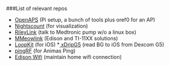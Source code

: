 ###List of relevant repos
* [OpenAPS](https://github.com/openaps) (Pi setup, a bunch of tools plus oref0 for an AP)
* [Nightscount](https://github.com/nightscout/cgm-remote-monitor) (for visualization)
* [RileyLink](https://github.com/ps2/rileylink) (talk to Medtronic pump w/o a linux box)
* [MMeowlink](https://github.com/oskarpearson/mmeowlink/wiki) (Edison and TI-11XX solutions)
* [LoopKit](https://github.com/loudnate/LoopKit) (for iOS)
*[ xDripG5](https://github.com/loudnate/xDripG5) (read BG to iOS from Dexcom G5)
* [pingRF](https://github.com/mariusae/pingrf) (for Animas Ping)
* [Edison Wifi](https://github.com/TC2013/edison_wifi) (maintain home wifi connection)
